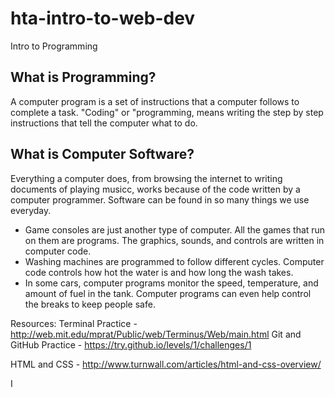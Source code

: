 # hta-intro-to-web-dev
Intro to Programming

## What is Programming?
A computer program is a set of instructions that a computer follows to complete a task. "Coding" or "programming, means writing the step by step instructions that tell the computer what to do. 

## What is Computer Software?
Everything a computer does, from browsing the internet to writing documents of playing musicc, works because of the code written by a computer programmer. Software can be found in so many things we use everyday. 

- Game consoles are just another type of computer. All the games that run on them are programs. The graphics, sounds, and controls are written in computer code. 
- Washing machines are programmed to follow different cycles. Computer code controls how hot the water is and how long the wash takes. 
- In some cars, computer programs monitor the speed, temperature, and amount of fuel in the tank. Computer programs can even help control the breaks to keep people safe. 

Resources:
Terminal Practice - http://web.mit.edu/mprat/Public/web/Terminus/Web/main.html
Git and GitHub Practice - https://try.github.io/levels/1/challenges/1

HTML and CSS - http://www.turnwall.com/articles/html-and-css-overview/

I
